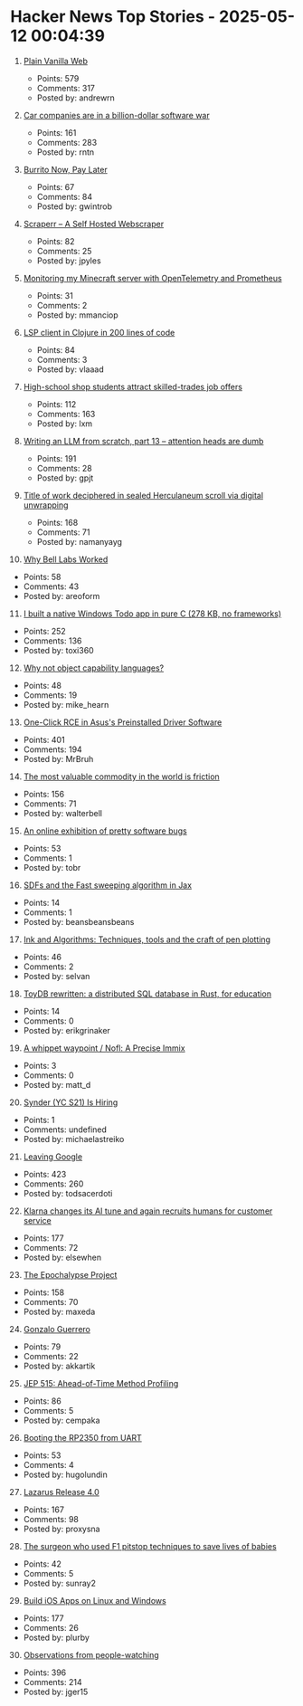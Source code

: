 # Hacker News Top Stories - 2025-05-12 00:04:39

1. [Plain Vanilla Web](https://plainvanillaweb.com/index.html)
   - Points: 579
   - Comments: 317
   - Posted by: andrewrn

2. [Car companies are in a billion-dollar software war](https://insideevs.com/features/759153/car-companies-software-companies/)
   - Points: 161
   - Comments: 283
   - Posted by: rntn

3. [Burrito Now, Pay Later](https://enterprisevalue.substack.com/p/burrito-now-pay-later)
   - Points: 67
   - Comments: 84
   - Posted by: gwintrob

4. [Scraperr – A Self Hosted Webscraper](https://github.com/jaypyles/Scraperr)
   - Points: 82
   - Comments: 25
   - Posted by: jpyles

5. [Monitoring my Minecraft server with OpenTelemetry and Prometheus](https://www.dash0.com/blog/monitoring-minecraft-with-opentelemetry)
   - Points: 31
   - Comments: 2
   - Posted by: mmanciop

6. [LSP client in Clojure in 200 lines of code](https://vlaaad.github.io/lsp-client-in-200-lines-of-code)
   - Points: 84
   - Comments: 3
   - Posted by: vlaaad

7. [High-school shop students attract skilled-trades job offers](https://www.wsj.com/lifestyle/careers/skilled-trades-high-school-recruitment-fd9f8257)
   - Points: 112
   - Comments: 163
   - Posted by: lxm

8. [Writing an LLM from scratch, part 13 – attention heads are dumb](https://www.gilesthomas.com/2025/05/llm-from-scratch-13-taking-stock-part-1-attention-heads-are-dumb)
   - Points: 191
   - Comments: 28
   - Posted by: gpjt

9. [Title of work deciphered in sealed Herculaneum scroll via digital unwrapping](https://www.finebooksmagazine.com/fine-books-news/title-work-deciphered-sealed-herculaneum-scroll-digital-unwrapping)
   - Points: 168
   - Comments: 71
   - Posted by: namanyayg

10. [Why Bell Labs Worked](https://1517.substack.com/p/why-bell-labs-worked)
   - Points: 58
   - Comments: 43
   - Posted by: areoform

11. [I built a native Windows Todo app in pure C (278 KB, no frameworks)](https://github.com/Efeckc17/simple-todo-c)
   - Points: 252
   - Comments: 136
   - Posted by: toxi360

12. [Why not object capability languages?](https://blog.plan99.net/why-not-capability-languages-a8e6cbdf9682)
   - Points: 48
   - Comments: 19
   - Posted by: mike_hearn

13. [One-Click RCE in Asus's Preinstalled Driver Software](https://mrbruh.com/asusdriverhub/)
   - Points: 401
   - Comments: 194
   - Posted by: MrBruh

14. [The most valuable commodity in the world is friction](https://kyla.substack.com/p/the-most-valuable-commodity-in-the)
   - Points: 156
   - Comments: 71
   - Posted by: walterbell

15. [An online exhibition of pretty software bugs](https://glitchgallery.org/)
   - Points: 53
   - Comments: 1
   - Posted by: tobr

16. [SDFs and the Fast sweeping algorithm in Jax](https://rohangautam.github.io/blog/fast_sweeping/fastsweeping/)
   - Points: 14
   - Comments: 1
   - Posted by: beansbeansbeans

17. [Ink and Algorithms: Techniques, tools and the craft of pen plotting](https://penplotter.art/)
   - Points: 46
   - Comments: 2
   - Posted by: selvan

18. [ToyDB rewritten: a distributed SQL database in Rust, for education](https://github.com/erikgrinaker/toydb)
   - Points: 14
   - Comments: 0
   - Posted by: erikgrinaker

19. [A whippet waypoint / Nofl: A Precise Immix](https://wingolog.org/archives/2025/05/09/a-whippet-waypoint)
   - Points: 3
   - Comments: 0
   - Posted by: matt_d

20. [Synder (YC S21) Is Hiring](https://www.ycombinator.com/companies/synder/jobs/2Wnbc1f-business-development-representative)
   - Points: 1
   - Comments: undefined
   - Posted by: michaelastreiko

21. [Leaving Google](https://www.airs.com/blog/archives/670)
   - Points: 423
   - Comments: 260
   - Posted by: todsacerdoti

22. [Klarna changes its AI tune and again recruits humans for customer service](https://www.customerexperiencedive.com/news/klarna-reinvests-human-talent-customer-service-AI-chatbot/747586/)
   - Points: 177
   - Comments: 72
   - Posted by: elsewhen

23. [The Epochalypse Project](https://epochalypse-project.org/)
   - Points: 158
   - Comments: 70
   - Posted by: maxeda

24. [Gonzalo Guerrero](https://en.wikipedia.org/wiki/Gonzalo_Guerrero)
   - Points: 79
   - Comments: 22
   - Posted by: akkartik

25. [JEP 515: Ahead-of-Time Method Profiling](https://openjdk.org/jeps/515)
   - Points: 86
   - Comments: 5
   - Posted by: cempaka

26. [Booting the RP2350 from UART](https://pfister.dev/blog/2025/rp2350-uart-bl.html)
   - Points: 53
   - Comments: 4
   - Posted by: hugolundin

27. [Lazarus Release 4.0](https://forum.lazarus.freepascal.org/index.php?topic=71050.0)
   - Points: 167
   - Comments: 98
   - Posted by: proxysna

28. [The surgeon who used F1 pitstop techniques to save lives of babies](https://www.thetimes.com/sport/formula-one/article/professor-martin-elliott-interview-surgeon-f1-pitstops-babies-ferrari-j3sbkjssk)
   - Points: 42
   - Comments: 5
   - Posted by: sunray2

29. [Build iOS Apps on Linux and Windows](https://forums.swift.org/t/xtool-cross-platform-xcode-replacement-build-ios-apps-on-linux-and-more/79803)
   - Points: 177
   - Comments: 26
   - Posted by: plurby

30. [Observations from people-watching](https://skincontact.substack.com/p/21-observations-from-people-watching)
   - Points: 396
   - Comments: 214
   - Posted by: jger15

